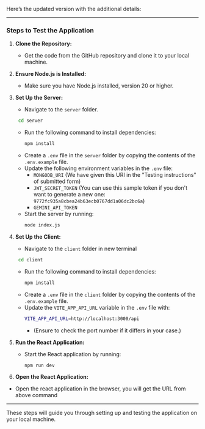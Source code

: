 Here’s the updated version with the additional details:

---

### Steps to Test the Application

1. **Clone the Repository:**
   - Get the code from the GitHub repository and clone it to your local machine.

2. **Ensure Node.js is Installed:**
   - Make sure you have Node.js installed, version 20 or higher.

3. **Set Up the Server:**
   - Navigate to the `server` folder.
    ```bash
     cd server
     ```
   - Run the following command to install dependencies:
     ```bash
     npm install
     ```
   - Create a `.env` file in the `server` folder by copying the contents of the `.env.example` file.
   - Update the following environment variables in the `.env` file:
     - `MONGODB_URI` (We have given this URI in the "Testing instructions" of submitted form)
     - `JWT_SECRET_TOKEN` (You can use this sample token if you don't want to generate a new one: `9772fc935a8cbea24b63ecb0767dd1a06dc2bc6a`)
     - `GEMINI_API_TOKEN`
   - Start the server by running:
     ```bash
     node index.js
     ```

4. **Set Up the Client:**
   - Navigate to the `client` folder in new terminal
    ```bash
     cd client
     ```
   - Run the following command to install dependencies:
     ```bash
     npm install
     ```
   - Create a `.env` file in the `client` folder by copying the contents of the `.env.example` file.
   - Update the `VITE_APP_API_URL` variable in the `.env` file with:
     ```bash
     VITE_APP_API_URL=http://localhost:3000/api
     ```
     - (Ensure to check the port number if it differs in your case.)

5. **Run the React Application:**
   - Start the React application by running:
     ```bash
     npm run dev
     ```

6. **Open the React Application:**
 - Open the react application in the browser, you will get the URL from above command
    
---

These steps will guide you through setting up and testing the application on your local machine.
